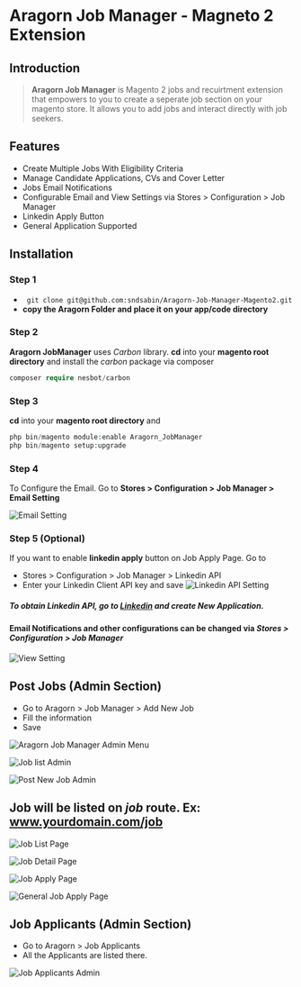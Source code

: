 # Aragorn Job Manager - Magneto 2 Extension

## Introduction

> **Aragorn Job Manager** is Magento 2 jobs and recuirtment extension that empowers to you to create a seperate job section on your magento store.  It  allows you to add jobs and interact directly with job seekers.

## Features

* Create Multiple Jobs With Eligibility Criteria
* Manage Candidate Applications, CVs and Cover Letter
*  Jobs Email Notifications
* Configurable Email and View Settings via Stores > Configuration > Job Manager
* Linkedin Apply Button
* General Application Supported

## Installation

### Step 1
* ``` git clone git@github.com:sndsabin/Aragorn-Job-Manager-Magento2.git```
*  **copy the Aragorn Folder and place it on your app/code directory**

### Step 2
**Aragorn JobManager** uses *Carbon* library.  **cd** into your **magento root directory** and install the *carbon* package via composer
```php
composer require nesbot/carbon
```

### Step 3
 **cd** into your **magento root directory** and
```php
php bin/magento module:enable Aragorn_JobManager
php bin/magento setup:upgrade
```
### Step 4
To Configure the Email. Go to 
**Stores > Configuration > Job Manager > Email Setting**

![Email Setting](/Screenshots/email-setting-configuration.png "Email Configuration ")
### Step 5 (Optional)
If you want to enable **linkedin apply** button on Job Apply Page. Go to 
* Stores > Configuration > Job Manager > Linkedin API
* Enter your Linkedin Client API key and save
![Linkedin API Setting](/Screenshots/linkedin-API-configuration.png "Linkedin API Configuration")

##### To obtain Linkedin API, go to [Linkedin](developer.linkedin.com) and create New Application.

#### Email Notifications and other configurations can be changed via *Stores > Configuration > Job Manager* 

![View Setting](/Screenshots/view-setting-configuration.png "View Setting Configuration")


## Post Jobs (Admin Section)
* Go to Aragorn > Job Manager > Add New Job
* Fill the information 
* Save

![Aragorn Job Manager Admin Menu](/Screenshots/jobmanager-admin-menu.png "Aragorn Job Manager Admin Menu")

![Job list Admin](/Screenshots/job-list-admin.png "Job List Admin")

![Post New Job Admin](/Screenshots/post-new-job-admin.png "New Job Form Admin")



## Job will be listed on *job* route. Ex: www.yourdomain.com/job
![Job List Page](/Screenshots/job-list-frontend.png "Job Listing Frontend")

![Job Detail Page](/Screenshots/job-detail-page-frontend.png "Job Detail Page Frontend")

![Job Apply Page](/Screenshots/job-apply-frontend.png "Job Apply Frontend")

![General Job Apply Page](/Screenshots/general-application-frontend.png "General Application Frontend")

## Job Applicants (Admin Section)
* Go to Aragorn > Job Applicants 
* All the Applicants are listed there.

![Job Applicants Admin](/Screenshots/jobapplicants-admin.png "Job Applicants Admin")